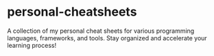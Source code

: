 # personal-cheatsheets
A collection of my personal cheat sheets for various programming languages, frameworks, and tools. Stay organized and accelerate your learning process!
